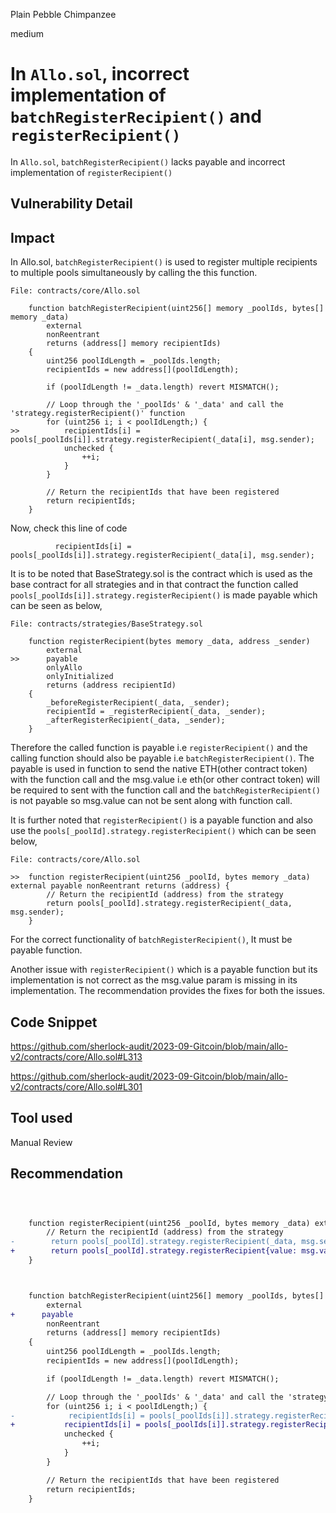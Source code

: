 Plain Pebble Chimpanzee

medium

# In `Allo.sol`,  incorrect implementation of `batchRegisterRecipient()` and `registerRecipient()`
In `Allo.sol`, `batchRegisterRecipient()` lacks payable and incorrect implementation of `registerRecipient()`

## Vulnerability Detail
## Impact

In Allo.sol, `batchRegisterRecipient()` is used to register multiple recipients to multiple pools simultaneously by calling the this function.

```Solidity
File: contracts/core/Allo.sol

    function batchRegisterRecipient(uint256[] memory _poolIds, bytes[] memory _data)
        external
        nonReentrant
        returns (address[] memory recipientIds)
    {
        uint256 poolIdLength = _poolIds.length;
        recipientIds = new address[](poolIdLength);

        if (poolIdLength != _data.length) revert MISMATCH();

        // Loop through the '_poolIds' & '_data' and call the 'strategy.registerRecipient()' function
        for (uint256 i; i < poolIdLength;) {
>>          recipientIds[i] = pools[_poolIds[i]].strategy.registerRecipient(_data[i], msg.sender);
            unchecked {
                ++i;
            }
        }

        // Return the recipientIds that have been registered
        return recipientIds;
    }
```

Now, check this line of code

```Solidity
          recipientIds[i] = pools[_poolIds[i]].strategy.registerRecipient(_data[i], msg.sender);
```

It is to be noted that BaseStrategy.sol is the contract which is used as the base contract for all strategies and in that contract the function called `pools[_poolIds[i]].strategy.registerRecipient()` is made payable which can be seen as below,

```Solidity
File: contracts/strategies/BaseStrategy.sol

    function registerRecipient(bytes memory _data, address _sender)
        external
>>      payable
        onlyAllo
        onlyInitialized
        returns (address recipientId)
    {
        _beforeRegisterRecipient(_data, _sender);
        recipientId = _registerRecipient(_data, _sender);
        _afterRegisterRecipient(_data, _sender);
    }
```

Therefore the called function is payable i.e `registerRecipient()` and the calling function should also be payable i.e `batchRegisterRecipient()`. The payable is used in function to send the native ETH(other contract token) with the function call and the msg.value i.e eth(or other contract token) will be required to sent with the function call and the `batchRegisterRecipient()` is not payable so msg.value can not be sent along with function call.

It is further noted that `registerRecipient()` is a payable function and also use the `pools[_poolId].strategy.registerRecipient()` which can  be seen below,

```Solidity
File: contracts/core/Allo.sol

>>  function registerRecipient(uint256 _poolId, bytes memory _data) external payable nonReentrant returns (address) {
        // Return the recipientId (address) from the strategy
        return pools[_poolId].strategy.registerRecipient(_data, msg.sender);
    }
```

For the correct functionality of `batchRegisterRecipient()`, It must be payable function.


Another issue with `registerRecipient()` which is a payable function but its implementation is not correct as the msg.value param is missing in its implementation. The recommendation provides the fixes for both the issues.

## Code Snippet
https://github.com/sherlock-audit/2023-09-Gitcoin/blob/main/allo-v2/contracts/core/Allo.sol#L313

https://github.com/sherlock-audit/2023-09-Gitcoin/blob/main/allo-v2/contracts/core/Allo.sol#L301

## Tool used
Manual Review

## Recommendation

```diff



    function registerRecipient(uint256 _poolId, bytes memory _data) external payable nonReentrant returns (address) {
        // Return the recipientId (address) from the strategy
-        return pools[_poolId].strategy.registerRecipient(_data, msg.sender);
+        return pools[_poolId].strategy.registerRecipient{value: msg.value}(_data, msg.sender);
    }



    function batchRegisterRecipient(uint256[] memory _poolIds, bytes[] memory _data)
        external
+      payable
        nonReentrant
        returns (address[] memory recipientIds)
    {
        uint256 poolIdLength = _poolIds.length;
        recipientIds = new address[](poolIdLength);

        if (poolIdLength != _data.length) revert MISMATCH();

        // Loop through the '_poolIds' & '_data' and call the 'strategy.registerRecipient()' function
        for (uint256 i; i < poolIdLength;) {
-            recipientIds[i] = pools[_poolIds[i]].strategy.registerRecipient(_data[i], msg.sender);
+           recipientIds[i] = pools[_poolIds[i]].strategy.registerRecipient{value: msg.value}(_data[i], msg.sender);
            unchecked {
                ++i;
            }
        }

        // Return the recipientIds that have been registered
        return recipientIds;
    }
```